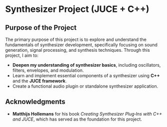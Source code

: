 # Synthesizer Project (JUCE + C++)

## Purpose of the Project
The primary purpose of this project is to explore and understand the fundamentals of synthesizer development, specifically focusing on sound generation, signal processing, and synthesis techniques. Through this project, I aim to:

- **Deepen my understanding of synthesizer basics**, including oscillators, filters, envelopes, and modulation.
- Learn and implement essential components of a synthesizer using **C++** and the **JUCE framework**.
- Create a functional audio plugin or standalone synthesizer application.

 ## Acknowledgments
- **Matthijs Hollemans** for his book _Creating Synthesizer Plug‐Ins with C++ and JUCE_, which has served as the foundation for this project. 
